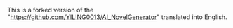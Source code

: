 This is a forked version of the "https://github.com/YILING0013/AI_NovelGenerator" translated into English.
